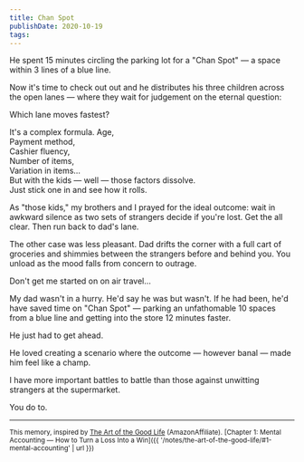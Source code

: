 ```yaml
---
title: Chan Spot
publishDate: 2020-10-19
tags:
---
```


He spent 15 minutes circling the parking lot for a "Chan Spot" — a space within 3 lines of a blue line.

Now it's time to check out out and he distributes his three children across the open lanes — where they wait for judgement on the eternal question:

Which lane moves fastest?

It's a complex formula.
Age,  
Payment method,  
Cashier fluency,  
Number of items,  
Variation in items…  
But with the kids — well — those factors dissolve.  
Just stick one in and see how it rolls.

As "those kids," my brothers and I prayed for the ideal outcome: wait in awkward silence as two sets of strangers decide if you're lost. Get the all clear. Then run back to dad's lane.

The other case was less pleasant. Dad drifts the corner with a full cart of groceries and shimmies between the strangers before and behind you. You unload as the mood falls from concern to outrage.

Don't get me started on on air travel…

My dad wasn't in a hurry.
He'd say he was but wasn't.
If he had been, he'd have saved time on "Chan Spot" — parking an unfathomable 10 spaces from a blue line and getting into the store 12 minutes faster.

He just had to get ahead.

He loved creating a scenario where the outcome — however banal — made him feel like a champ.

I have more important battles to battle than those against unwitting strangers at the supermarket.

You do to.

---

<small>This memory, inspired by [The Art of the Good Life](https://amzn.to/3keerys) (AmazonAffiliate).
[Chapter 1: Mental Accounting — How to Turn a Loss Into a Win]({{ '/notes/the-art-of-the-good-life/#1-mental-accounting' | url }})</small>

